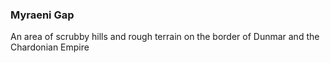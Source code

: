 ### Myraeni Gap

An area of scrubby hills and rough terrain on the border of Dunmar and the Chardonian Empire
